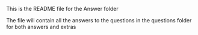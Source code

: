 This is the README file for the Answer folder


The file will contain all the answers to the questions in the questions folder for both answers and extras 
